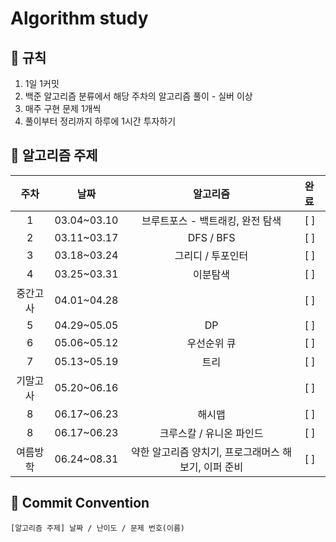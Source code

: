 # Algorithm study   
## 🌻 규칙
1. 1일 1커밋
2. 백준 알고리즘 분류에서 해당 주차의 알고리즘 풀이 - 실버 이상
3. 매주 구현 문제 1개씩
4. 풀이부터 정리까지 하루에 1시간 투자하기

## 📖 알고리즘 주제
|주차|날짜|알고리즘|완료|
|:---:|:---:|:---:|:---|
|1|03.04~03.10|브루트포스 - 백트래킹, 완전 탐색|[ ]|
|2|03.11~03.17|DFS / BFS|[ ]|
|3|03.18~03.24|그리디 / 투포인터|[ ]|
|4|03.25~03.31|이분탐색|[ ]|
|중간고사|04.01~04.28||[ ]|
|5|04.29~05.05|DP|[ ]|
|6|05.06~05.12|우선순위 큐|[ ]|
|7|05.13~05.19|트리|[ ]|
|기말고사|05.20~06.16||[ ]|
|8|06.17~06.23|해시맵|[ ]|
|8|06.17~06.23|크루스칼 / 유니온 파인드|[ ]|
|여름방학|06.24~08.31|약한 알고리즘 양치기, 프로그래머스 해보기, 이퍼 준비|[ ]|

## 🌼 Commit Convention
    [알고리즘 주제] 날짜 / 난이도 / 문제 번호(이름)
